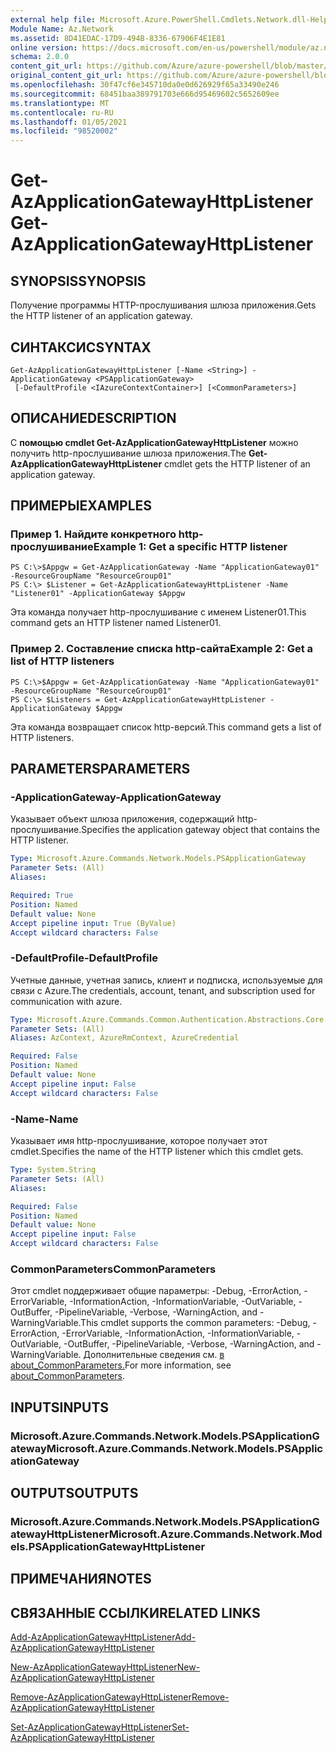 ```yaml
---
external help file: Microsoft.Azure.PowerShell.Cmdlets.Network.dll-Help.xml
Module Name: Az.Network
ms.assetid: 8D41EDAC-17D9-494B-8336-67906F4E1E81
online version: https://docs.microsoft.com/en-us/powershell/module/az.network/get-azapplicationgatewayhttplistener
schema: 2.0.0
content_git_url: https://github.com/Azure/azure-powershell/blob/master/src/Network/Network/help/Get-AzApplicationGatewayHttpListener.md
original_content_git_url: https://github.com/Azure/azure-powershell/blob/master/src/Network/Network/help/Get-AzApplicationGatewayHttpListener.md
ms.openlocfilehash: 30f47cf6e345710da0e0d626929f65a33490e246
ms.sourcegitcommit: 68451baa389791703e666d95469602c5652609ee
ms.translationtype: MT
ms.contentlocale: ru-RU
ms.lasthandoff: 01/05/2021
ms.locfileid: "98520002"
---
```

# <span data-ttu-id="1ffa4-101">Get-AzApplicationGatewayHttpListener</span><span class="sxs-lookup"><span data-stu-id="1ffa4-101">Get-AzApplicationGatewayHttpListener</span></span>

## <span data-ttu-id="1ffa4-102">SYNOPSIS</span><span class="sxs-lookup"><span data-stu-id="1ffa4-102">SYNOPSIS</span></span>
<span data-ttu-id="1ffa4-103">Получение программы HTTP-прослушивания шлюза приложения.</span><span class="sxs-lookup"><span data-stu-id="1ffa4-103">Gets the HTTP listener of an application gateway.</span></span>

## <span data-ttu-id="1ffa4-104">СИНТАКСИС</span><span class="sxs-lookup"><span data-stu-id="1ffa4-104">SYNTAX</span></span>

```
Get-AzApplicationGatewayHttpListener [-Name <String>] -ApplicationGateway <PSApplicationGateway>
 [-DefaultProfile <IAzureContextContainer>] [<CommonParameters>]
```

## <span data-ttu-id="1ffa4-105">ОПИСАНИЕ</span><span class="sxs-lookup"><span data-stu-id="1ffa4-105">DESCRIPTION</span></span>
<span data-ttu-id="1ffa4-106">С **помощью cmdlet Get-AzApplicationGatewayHttpListener** можно получить http-прослушивание шлюза приложения.</span><span class="sxs-lookup"><span data-stu-id="1ffa4-106">The **Get-AzApplicationGatewayHttpListener** cmdlet gets the HTTP listener of an application gateway.</span></span>

## <span data-ttu-id="1ffa4-107">ПРИМЕРЫ</span><span class="sxs-lookup"><span data-stu-id="1ffa4-107">EXAMPLES</span></span>

### <span data-ttu-id="1ffa4-108">Пример 1. Найдите конкретного http-прослушивание</span><span class="sxs-lookup"><span data-stu-id="1ffa4-108">Example 1: Get a specific HTTP listener</span></span>
```
PS C:\>$Appgw = Get-AzApplicationGateway -Name "ApplicationGateway01" -ResourceGroupName "ResourceGroup01"
PS C:\> $Listener = Get-AzApplicationGatewayHttpListener -Name "Listener01" -ApplicationGateway $Appgw
```

<span data-ttu-id="1ffa4-109">Эта команда получает http-прослушивание с именем Listener01.</span><span class="sxs-lookup"><span data-stu-id="1ffa4-109">This command gets an HTTP listener named Listener01.</span></span>

### <span data-ttu-id="1ffa4-110">Пример 2. Составление списка http-сайта</span><span class="sxs-lookup"><span data-stu-id="1ffa4-110">Example 2: Get a list of HTTP listeners</span></span>
```
PS C:\>$Appgw = Get-AzApplicationGateway -Name "ApplicationGateway01" -ResourceGroupName "ResourceGroup01"
PS C:\> $Listeners = Get-AzApplicationGatewayHttpListener -ApplicationGateway $Appgw
```

<span data-ttu-id="1ffa4-111">Эта команда возвращает список http-версий.</span><span class="sxs-lookup"><span data-stu-id="1ffa4-111">This command gets a list of HTTP listeners.</span></span>

## <span data-ttu-id="1ffa4-112">PARAMETERS</span><span class="sxs-lookup"><span data-stu-id="1ffa4-112">PARAMETERS</span></span>

### <span data-ttu-id="1ffa4-113">-ApplicationGateway</span><span class="sxs-lookup"><span data-stu-id="1ffa4-113">-ApplicationGateway</span></span>
<span data-ttu-id="1ffa4-114">Указывает объект шлюза приложения, содержащий http-прослушивание.</span><span class="sxs-lookup"><span data-stu-id="1ffa4-114">Specifies the application gateway object that contains the HTTP listener.</span></span>

```yaml
Type: Microsoft.Azure.Commands.Network.Models.PSApplicationGateway
Parameter Sets: (All)
Aliases:

Required: True
Position: Named
Default value: None
Accept pipeline input: True (ByValue)
Accept wildcard characters: False
```

### <span data-ttu-id="1ffa4-115">-DefaultProfile</span><span class="sxs-lookup"><span data-stu-id="1ffa4-115">-DefaultProfile</span></span>
<span data-ttu-id="1ffa4-116">Учетные данные, учетная запись, клиент и подписка, используемые для связи с Azure.</span><span class="sxs-lookup"><span data-stu-id="1ffa4-116">The credentials, account, tenant, and subscription used for communication with azure.</span></span>

```yaml
Type: Microsoft.Azure.Commands.Common.Authentication.Abstractions.Core.IAzureContextContainer
Parameter Sets: (All)
Aliases: AzContext, AzureRmContext, AzureCredential

Required: False
Position: Named
Default value: None
Accept pipeline input: False
Accept wildcard characters: False
```

### <span data-ttu-id="1ffa4-117">-Name</span><span class="sxs-lookup"><span data-stu-id="1ffa4-117">-Name</span></span>
<span data-ttu-id="1ffa4-118">Указывает имя http-прослушивание, которое получает этот cmdlet.</span><span class="sxs-lookup"><span data-stu-id="1ffa4-118">Specifies the name of the HTTP listener which this cmdlet gets.</span></span>

```yaml
Type: System.String
Parameter Sets: (All)
Aliases:

Required: False
Position: Named
Default value: None
Accept pipeline input: False
Accept wildcard characters: False
```

### <span data-ttu-id="1ffa4-119">CommonParameters</span><span class="sxs-lookup"><span data-stu-id="1ffa4-119">CommonParameters</span></span>
<span data-ttu-id="1ffa4-120">Этот cmdlet поддерживает общие параметры: -Debug, -ErrorAction, -ErrorVariable, -InformationAction, -InformationVariable, -OutVariable, -OutBuffer, -PipelineVariable, -Verbose, -WarningAction, and -WarningVariable.</span><span class="sxs-lookup"><span data-stu-id="1ffa4-120">This cmdlet supports the common parameters: -Debug, -ErrorAction, -ErrorVariable, -InformationAction, -InformationVariable, -OutVariable, -OutBuffer, -PipelineVariable, -Verbose, -WarningAction, and -WarningVariable.</span></span> <span data-ttu-id="1ffa4-121">Дополнительные сведения см. [в about_CommonParameters.](http://go.microsoft.com/fwlink/?LinkID=113216)</span><span class="sxs-lookup"><span data-stu-id="1ffa4-121">For more information, see [about_CommonParameters](http://go.microsoft.com/fwlink/?LinkID=113216).</span></span>

## <span data-ttu-id="1ffa4-122">INPUTS</span><span class="sxs-lookup"><span data-stu-id="1ffa4-122">INPUTS</span></span>

### <span data-ttu-id="1ffa4-123">Microsoft.Azure.Commands.Network.Models.PSApplicationGateway</span><span class="sxs-lookup"><span data-stu-id="1ffa4-123">Microsoft.Azure.Commands.Network.Models.PSApplicationGateway</span></span>

## <span data-ttu-id="1ffa4-124">OUTPUTS</span><span class="sxs-lookup"><span data-stu-id="1ffa4-124">OUTPUTS</span></span>

### <span data-ttu-id="1ffa4-125">Microsoft.Azure.Commands.Network.Models.PSApplicationGatewayHttpListener</span><span class="sxs-lookup"><span data-stu-id="1ffa4-125">Microsoft.Azure.Commands.Network.Models.PSApplicationGatewayHttpListener</span></span>

## <span data-ttu-id="1ffa4-126">ПРИМЕЧАНИЯ</span><span class="sxs-lookup"><span data-stu-id="1ffa4-126">NOTES</span></span>

## <span data-ttu-id="1ffa4-127">СВЯЗАННЫЕ ССЫЛКИ</span><span class="sxs-lookup"><span data-stu-id="1ffa4-127">RELATED LINKS</span></span>

[<span data-ttu-id="1ffa4-128">Add-AzApplicationGatewayHttpListener</span><span class="sxs-lookup"><span data-stu-id="1ffa4-128">Add-AzApplicationGatewayHttpListener</span></span>](./Add-AzApplicationGatewayHttpListener.md)

[<span data-ttu-id="1ffa4-129">New-AzApplicationGatewayHttpListener</span><span class="sxs-lookup"><span data-stu-id="1ffa4-129">New-AzApplicationGatewayHttpListener</span></span>](./New-AzApplicationGatewayHttpListener.md)

[<span data-ttu-id="1ffa4-130">Remove-AzApplicationGatewayHttpListener</span><span class="sxs-lookup"><span data-stu-id="1ffa4-130">Remove-AzApplicationGatewayHttpListener</span></span>](./Remove-AzApplicationGatewayHttpListener.md)

[<span data-ttu-id="1ffa4-131">Set-AzApplicationGatewayHttpListener</span><span class="sxs-lookup"><span data-stu-id="1ffa4-131">Set-AzApplicationGatewayHttpListener</span></span>](./Set-AzApplicationGatewayHttpListener.md)


